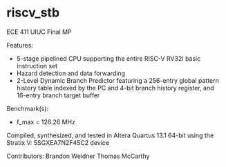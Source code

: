 # riscv_stb
ECE 411 UIUC Final MP

Features:
- 5-stage pipelined CPU supporting the entire RISC-V RV32I basic instruction set
- Hazard detection and data forwarding
- 2-Level Dynamic Branch Predictor featuring a 256-entry global pattern history table indexed by the PC and 4-bit branch history register, and 16-entry branch target buffer

Benchmark(s):
- f_max = 126.26 MHz

Compiled, synthesized, and tested in Altera Quartus 13.1 64-bit using the Stratix V: 5SGXEA7N2F45C2 device

Contributors:
Brandon Weidner
Thomas McCarthy
